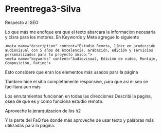# Preentrega3-Silva

Respecto al SEO

Lo que más me enofque era que el texto abarcara la informacion necesaria y clara para los motores. En Keywords y Meta agregue lo siguiente

    <meta name="description" content="Estudio Remota, líder en producción audiovisual con 5 años de excelencia. Grabación, edición y servicios personalizados para tu proyecto único.">
    <meta name="keywords" content="Audiovisual, Edición de video, Montaje, Composición, Rating">
    
Esto considere que eran los elementos más usados para la página

Tambien hice el sitio completamente responsive, para que asi el seo se facilitara aun más


Los enrutamientos funcionan en todas las direcciones
Describi la pagina, osea de que es y como funciona estudio remota.

Aproveche la jerarquizacion de los h2 

Y la parte del FaQ fue donde más aproveche de usar texto y palabras más utilizadas para la página.
